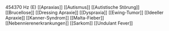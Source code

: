 454370 Hz (E)
[[Apraxias]]
[[Autismus]]
[[Autistische Störung]]
[[Brucellose]]
[[Dressing Apraxie]]
[[Dyspraxia]]
[[Ewing-Tumor]]
[[Ideeller Apraxie]]
[[Kanner-Syndrom]]
[[Malta-Fieber]]
[[Nebennierenerkrankungen]]
[[Sarkom]]
[[Undulant Fever]]